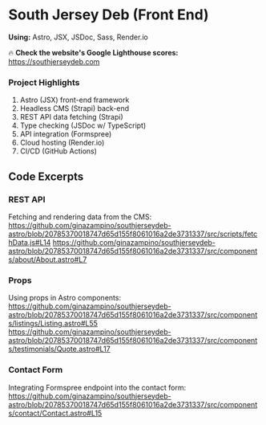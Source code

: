 # South Jersey Deb (Front End)
**Using:** Astro, JSX, JSDoc, Sass, Render.io

🔥 **Check the website's Google Lighthouse scores:** https://southjerseydeb.com

### Project Highlights
1. Astro (JSX) front-end framework
2. Headless CMS (Strapi) back-end
3. REST API data fetching (Strapi)
4. Type checking (JSDoc w/ TypeScript)
5. API integration (Formspree)
6. Cloud hosting (Render.io)
7. CI/CD (GitHub Actions)

## Code Excerpts

### REST API
Fetching and rendering data from the CMS:
https://github.com/ginazampino/southjerseydeb-astro/blob/20785370018747d65d155f8061016a2de3731337/src/scripts/fetchData.js#L14
https://github.com/ginazampino/southjerseydeb-astro/blob/20785370018747d65d155f8061016a2de3731337/src/components/about/About.astro#L7

### Props
Using props in Astro components:
https://github.com/ginazampino/southjerseydeb-astro/blob/20785370018747d65d155f8061016a2de3731337/src/components/listings/Listing.astro#L55
https://github.com/ginazampino/southjerseydeb-astro/blob/20785370018747d65d155f8061016a2de3731337/src/components/testimonials/Quote.astro#L17

### Contact Form
Integrating Formspree endpoint into the contact form:
https://github.com/ginazampino/southjerseydeb-astro/blob/20785370018747d65d155f8061016a2de3731337/src/components/contact/Contact.astro#L15
